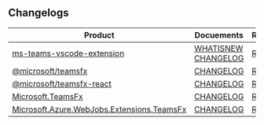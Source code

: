 ## Changelogs
|Product|Docuements|README|
|----|----|----|
|[ms-teams-vscode-extension](https://marketplace.visualstudio.com/items?itemName=TeamsDevApp.ms-teams-vscode-extension)|[WHATISNEW](https://github.com/OfficeDev/TeamsFx/blob/main/packages/vscode-extension/WHATISNEW.md) [CHANGELOG](https://github.com/OfficeDev/TeamsFx/blob/main/packages/vscode-extension/CHANGELOG.md) |[README](https://github.com/OfficeDev/TeamsFx/blob/main/packages/vscode-extension/README.md)|
|[@microsoft/teamsfx](https://www.npmjs.com/package/@microsoft/teamsfx)| [CHANGELOG](https://github.com/OfficeDev/TeamsFx/blob/main/packages/sdk/CHANGELOG.md)|[README](https://github.com/OfficeDev/TeamsFx/blob/main/packages/sdk/README.md)|
|[@microsoft/teamsfx-react](https://www.npmjs.com/package/@microsoft/teamsfx-react)|[CHANGELOG](https://github.com/OfficeDev/TeamsFx/blob/main/packages/sdk-react/CHANGELOG.md)|[README](https://github.com/OfficeDev/TeamsFx/blob/main/packages/sdk-react/README.md)|
|[Microsoft.TeamsFx](https://www.nuget.org/packages/Microsoft.TeamsFx)|[CHANGELOG](https://github.com/OfficeDev/TeamsFx/blob/main/packages/dotnet-sdk/CHANGELOG.md)|[README](https://github.com/OfficeDev/TeamsFx/blob/main/packages/dotnet-sdk/README.md)|
|[Microsoft.Azure.WebJobs.Extensions.TeamsFx](https://www.nuget.org/packages/Microsoft.Azure.WebJobs.Extensions.TeamsFx)|[CHANGELOG](https://github.com/OfficeDev/TeamsFx/blob/main/packages/function-extension/CHANGLOG.md)|[README](https://github.com/OfficeDev/TeamsFx/blob/main/packages/function-extension/README.md)|